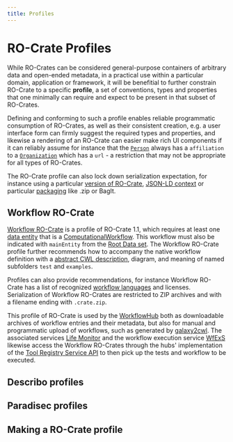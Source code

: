 ```yaml
---
title: Profiles
---
```

<!--
   Copyright 2019-2020 The University of Manchester and RO Crate contributors 
   <https://github.com/ResearchObject/ro-crate/graphs/contributors>

   Licensed under the Apache License, Version 2.0 (the "License");
   you may not use this file except in compliance with the License.
   You may obtain a copy of the License at

       http://www.apache.org/licenses/LICENSE-2.0

   Unless required by applicable law or agreed to in writing, software
   distributed under the License is distributed on an "AS IS" BASIS,
   WITHOUT WARRANTIES OR CONDITIONS OF ANY KIND, either express or implied.
   See the License for the specific language governing permissions and
   limitations under the License.
-->

# RO-Crate Profiles

While RO-Crates can be considered general-purpose containers of arbitrary data and open-ended metadata, in a practical use within a particular domain, application or framework, it will be benefitial to further constrain RO-Crate to a specific **profile**, a set of conventions, types and properties that one minimally can require and expect to be present in that subset of RO-Crates.

Defining and conforming to such a profile enables reliable programmatic consumption of RO-Crates, as well as their consistent creation, e.g. a user interface form can firmly suggest the required types and properties, and likewise a rendering of an RO-Crate can easier make rich UI components if it can reliably assume for instance that the [`Person`](1.1/contextual-entities.html#people) always has a `affiliation` to a [`Organization`](1.1/contextual-entities.html#organizations-as-values) which has a `url` - a restriction that may not be appropriate for all types of RO-Crates.

The RO-Crate profile can also lock down serialization expectation, for instance using a particular [version of RO-Crate](specification.html), [JSON-LD context](1.1/appendix/jsonld.html?highlight=@context#ro-crate-json-ld-context) or particular [packaging](1.1/appendix/implementation-notes.html#combining-with-other-packaging-schemes) like .zip or BagIt.

## Workflow RO-Crate

[Workflow RO-Crate](https://about.workflowhub.eu/Workflow-RO-Crate/) is a profile of RO-Crate 1.1, which requires at least one [data entity](1.1/data-entities.html) that is a [ComputationalWorkflow](1.1/workflows.html). This workflow must also be indicated with `mainEntity` from the [Root Data set](1.1/root-data-entity.html). The Workflow RO-Crate profile further recommends how to accompany the native workflow definition with a [abstract CWL description](https://www.commonwl.org/v1.2/Workflow.html#Operation), diagram, and meaning of named subfolders `test` and `examples`. 

Profiles can also provide recommendations, for instance Workflow RO-Crate has a list of recognized [workflow languages](https://about.workflowhub.eu/Workflow-RO-Crate/#supported-workflow-types) and licenses. Serialization of Workflow RO-Crates are restricted to ZIP archives and with a filename ending with `.crate.zip`.

This profile of RO-Crate is used by the [WorkflowHub](https://workflowhub.eu/) both as downloadable archives of workflow entries and their metadata, but also for manual and programmatic upload of workflows, such as generated by [galaxy2cwl](https://github.com/workflowhub-eu/galaxy2cwl).  The associated services [Life Monitor](use_cases/life_monitor) and the workflow execution service [WfExS](https://github.com/inab/WfExS-backend) likewise access the Workflow RO-Crates through the hubs' implementation of the [Tool Registry Service API](https://about.workflowhub.eu/TRS/) to then pick up the tests and workflow to be executed.


## Describo profiles

## Paradisec profiles

## Making a RO-Crate profile
